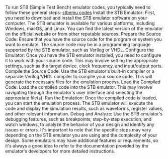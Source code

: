 To run STB (Simple Test Bench) emulator codes, you typically need to follow these general steps:
<a href="https://tvappapk.com">stbemu codes</a>
Install the STB Emulator: First, you need to download and install the STB emulator software on your computer. The STB emulator is available for various platforms, including Windows, macOS, and Linux. You can find the latest version of the emulator on the official website or from other reputable sources.
Prepare the Source Code: Ensure that you have the source code for the program or system you want to emulate. The source code may be in a programming language supported by the STB emulator, such as Verilog or VHDL.
Configure the Emulator: Once you have the STB emulator installed, you need to configure it to work with your source code. This may involve setting the appropriate settings, such as the target device, clock frequency, and input/output ports.
Compile the Source Code: Use the STB emulator's built-in compiler or a separate Verilog/VHDL compiler to compile your source code. This will generate the necessary files for the emulation process.
Load the Compiled Code: Load the compiled code into the STB emulator. This may involve navigating through the emulator's user interface and selecting the appropriate file(s).
Run the Emulation: Once the compiled code is loaded, you can start the emulation process. The STB emulator will execute the code and display the simulation results, such as waveforms, register values, and other relevant information.
Debug and Analyze: Use the STB emulator's debugging features, such as breakpoints, step-by-step execution, and watch windows, to analyze the behavior of your design and identify any issues or errors.
It's important to note that the specific steps may vary depending on the STB emulator you are using and the complexity of your design. Some emulators may have additional features or requirements, so it's always a good idea to refer to the documentation provided by the emulator's developers for more detailed instructions.
